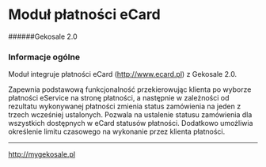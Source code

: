 Moduł płatności eCard
===
######Gekosale 2.0

### Informacje ogólne
Moduł integruje płatności eCard (http://www.ecard.pl) z Gekosale 2.0.

Zapewnia podstawową funkcjonalność przekierowując klienta po wyborze płatności eService na stronę płatności, a następnie w zależności od rezultatu wykonywanej płatności zmienia status zamówienia na jeden z trzech wcześniej ustalonych. Pozwala na ustalenie statusu zamówienia dla wszystkich dostępnych w eCard statusów płatności.
Dodatkowo umożliwia określenie limitu czasowego na wykonanie przez klienta płatności.

---

http://mygekosale.pl
